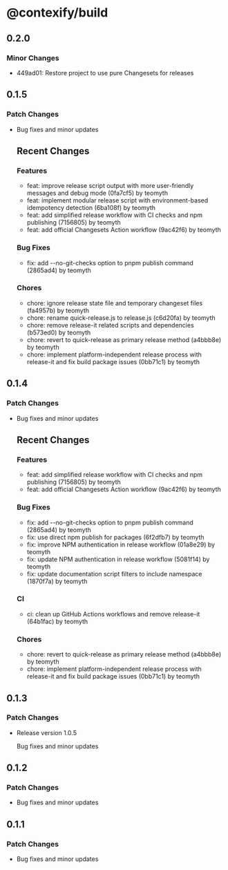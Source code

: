 # @contexify/build

## 0.2.0

### Minor Changes

- 449ad01: Restore project to use pure Changesets for releases

## 0.1.5

### Patch Changes

- Bug fixes and minor updates

  ## Recent Changes

  ### Features

  - feat: improve release script output with more user-friendly messages and debug mode (0fa7cf5) by teomyth
  - feat: implement modular release script with environment-based idempotency detection (6ba108f) by teomyth
  - feat: add simplified release workflow with CI checks and npm publishing (7156805) by teomyth
  - feat: add official Changesets Action workflow (9ac42f6) by teomyth

  ### Bug Fixes

  - fix: add --no-git-checks option to pnpm publish command (2865ad4) by teomyth

  ### Chores

  - chore: ignore release state file and temporary changeset files (fa4957b) by teomyth
  - chore: rename quick-release.js to release.js (c6d20fa) by teomyth
  - chore: remove release-it related scripts and dependencies (b573ed0) by teomyth
  - chore: revert to quick-release as primary release method (a4bbb8e) by teomyth
  - chore: implement platform-independent release process with release-it and fix build package issues (0bb71c1) by teomyth

## 0.1.4

### Patch Changes

- Bug fixes and minor updates

  ## Recent Changes

  ### Features

  - feat: add simplified release workflow with CI checks and npm publishing (7156805) by teomyth
  - feat: add official Changesets Action workflow (9ac42f6) by teomyth

  ### Bug Fixes

  - fix: add --no-git-checks option to pnpm publish command (2865ad4) by teomyth
  - fix: use direct npm publish for packages (6f2dfb7) by teomyth
  - fix: improve NPM authentication in release workflow (01a8e29) by teomyth
  - fix: update NPM authentication in release workflow (5081f14) by teomyth
  - fix: update documentation script filters to include namespace (1870f7a) by teomyth

  ### CI

  - ci: clean up GitHub Actions workflows and remove release-it (64b1fac) by teomyth

  ### Chores

  - chore: revert to quick-release as primary release method (a4bbb8e) by teomyth
  - chore: implement platform-independent release process with release-it and fix build package issues (0bb71c1) by teomyth

## 0.1.3

### Patch Changes

- Release version 1.0.5

  Bug fixes and minor updates

## 0.1.2

### Patch Changes

- Bug fixes and minor updates

## 0.1.1

### Patch Changes

- Bug fixes and minor updates
